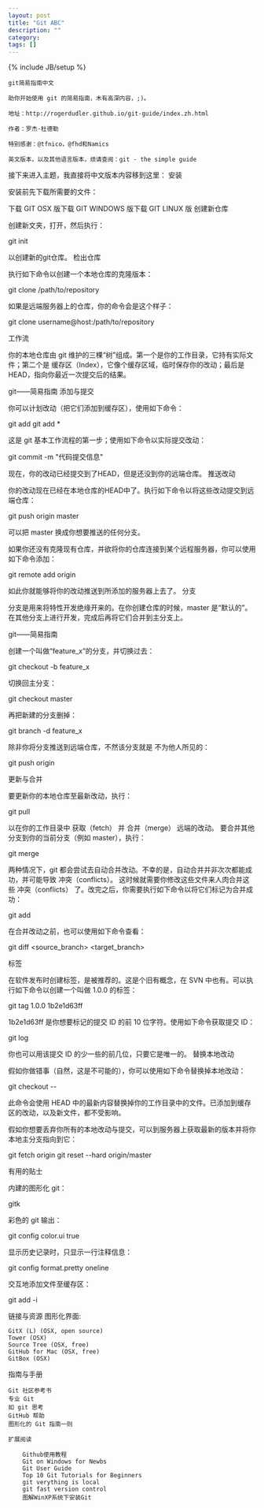 ```yaml
---
layout: post
title: "Git ABC"
description: ""
category: 
tags: []
---
```

{% include JB/setup %}

    git简易指南中文

    助你开始使用 git 的简易指南，木有高深内容，;)。

    地址：http://rogerdudler.github.io/git-guide/index.zh.html

    作者：罗杰·杜德勒

    特别感谢：@tfnico，@fhd和Namics

    英文版本，以及其他语言版本，烦请查阅：git - the simple guide

接下来进入主题，我直接将中文版本内容移到这里：
安装

安装前先下载所需要的文件：

下载 GIT OSX 版下载 GIT WINDOWS 版下载 GIT LINUX 版
创建新仓库

创建新文夹，打开，然后执行：

git init		

以创建新的git仓库。
检出仓库

执行如下命令以创建一个本地仓库的克隆版本：

git clone /path/to/repository	

如果是远端服务器上的仓库，你的命令会是这个样子：

git clone username@host:/path/to/repository	

工作流

你的本地仓库由 git 维护的三棵“树”组成。第一个是你的工作目录，它持有实际文件；第二个是 缓存区（Index），它像个缓存区域，临时保存你的改动；最后是 HEAD，指向你最近一次提交后的结果。

git——简易指南
添加与提交

你可以计划改动（把它们添加到缓存区），使用如下命令：

 git add <filename>
 git add *	
 

这是 git 基本工作流程的第一步；使用如下命令以实际提交改动：

 git commit -m "代码提交信息"	
 

现在，你的改动已经提交到了HEAD，但是还没到你的远端仓库。
推送改动

你的改动现在已经在本地仓库的HEAD中了。执行如下命令以将这些改动提交到远端仓库：

 git push origin master	
 

可以把 master 换成你想要推送的任何分支。

如果你还没有克隆现有仓库，并欲将你的仓库连接到某个远程服务器，你可以使用如下命令添加：

 git remote add origin <server>	
 

如此你就能够将你的改动推送到所添加的服务器上去了。
分支

分支是用来将特性开发绝缘开来的。在你创建仓库的时候，master 是“默认的”。在其他分支上进行开发，完成后再将它们合并到主分支上。

git——简易指南

创建一个叫做“feature_x”的分支，并切换过去：

 git checkout -b feature_x	
 

切换回主分支：

 git checkout master	
 

再把新建的分支删掉：

 git branch -d feature_x	
 

除非你将分支推送到远端仓库，不然该分支就是 不为他人所见的：

 git push origin <branch>	
 

更新与合并

要更新你的本地仓库至最新改动，执行：

 git pull	
 

以在你的工作目录中 获取（fetch） 并 合并（merge） 远端的改动。 要合并其他分支到你的当前分支（例如 master），执行：

git merge <branch>	

两种情况下，git 都会尝试去自动合并改动。不幸的是，自动合并并非次次都能成功，并可能导致 冲突（conflicts）。 这时候就需要你修改这些文件来人肉合并这些 冲突（conflicts） 了。改完之后，你需要执行如下命令以将它们标记为合并成功：

git add <filename>	

在合并改动之前，也可以使用如下命令查看：

git diff <source_branch> <target_branch>	

标签

在软件发布时创建标签，是被推荐的。这是个旧有概念，在 SVN 中也有。可以执行如下命令以创建一个叫做 1.0.0 的标签：

git tag 1.0.0 1b2e1d63ff	

1b2e1d63ff 是你想要标记的提交 ID 的前 10 位字符。使用如下命令获取提交 ID：

git log	

你也可以用该提交 ID 的少一些的前几位，只要它是唯一的。
替换本地改动

假如你做错事（自然，这是不可能的），你可以使用如下命令替换掉本地改动：

git checkout -- <filename>	

此命令会使用 HEAD 中的最新内容替换掉你的工作目录中的文件。已添加到缓存区的改动，以及新文件，都不受影响。

假如你想要丢弃你所有的本地改动与提交，可以到服务器上获取最新的版本并将你本地主分支指向到它：

git fetch origin
git reset --hard origin/master	

有用的贴士

内建的图形化 git：

gitk	

彩色的 git 输出：

git config color.ui true	

显示历史记录时，只显示一行注释信息：

git config format.pretty oneline	

交互地添加文件至缓存区：

git add -i	

链接与资源
图形化界面:

    GitX (L) (OSX, open source)
    Tower (OSX)
    Source Tree (OSX, free)
    GitHub for Mac (OSX, free)
    GitBox (OSX)

指南与手册

    Git 社区参考书
    专业 Git
    如 git 思考
    GitHub 帮助
    图形化的 Git 指南一则

    扩展阅读

        Github使用教程
        Git on Windows for Newbs
        Git User Guide
        Top 10 Git Tutorials for Beginners
        git verything is local
        git fast version control
        图解WinXP系统下安装Git

